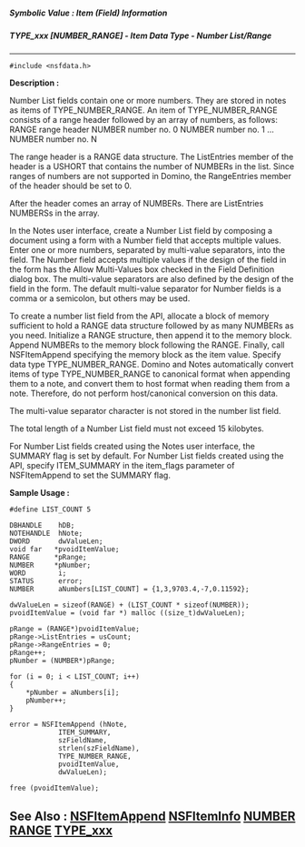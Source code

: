 ##### Symbolic Value : Item (Field) Information
##### TYPE_xxx [NUMBER_RANGE] - Item Data Type - Number List/Range
---
```
#include <nsfdata.h>
```
**Description :**

Number List fields contain one or more numbers. They are stored in notes as 
items of TYPE_NUMBER_RANGE.  An item of TYPE_NUMBER_RANGE consists of a range 
header followed by an array of numbers, as follows:
RANGE         range header
NUMBER        number no. 0
NUMBER        number no. 1
...
NUMBER        number no. N


The range header is a RANGE data structure. The ListEntries member of the 
header is a USHORT that contains the number of NUMBERs in the list. Since 
ranges of numbers are not supported in Domino, the RangeEntries member of the 
header should be set to 0. 

After the header comes an array of NUMBERs. There are ListEntries NUMBERSs in 
the array.

In the Notes user interface, create a Number List field by composing a document 
using a form with a Number field that accepts multiple values. Enter one or 
more numbers, separated by multi-value separators, into the field. The Number 
field accepts multiple values if the design of the field in the form has the 
Allow Multi-Values box checked in the Field Definition dialog box. The 
multi-value separators are also defined by the design of the field in the form. 
The default multi-value separator for Number fields is a comma or a semicolon, 
but others may be used. 

To create a number list field from the API, allocate a block of memory 
sufficient to hold a RANGE data structure followed by as many NUMBERs as you 
need. Initialize a RANGE structure, then append it to the memory block. Append 
NUMBERs to the memory block following the RANGE. Finally, call NSFItemAppend 
specifying the memory block as the item value. Specify data type 
TYPE_NUMBER_RANGE. Domino and Notes automatically convert  items of type 
TYPE_NUMBER_RANGE to canonical format when appending them to a note, and 
convert them to host format when reading them from a note. Therefore, do not 
perform host/canonical conversion on this data.

The multi-value separator character is not stored in the number list field. 

The total length of a Number List field must not exceed 15 kilobytes. 

For Number List fields created using the Notes user interface, the SUMMARY flag 
is set by default. For Number List fields created using the API, specify 
ITEM_SUMMARY in the item_flags parameter of NSFItemAppend to set the SUMMARY 
flag.

**Sample Usage :**
```
#define LIST_COUNT 5

DBHANDLE    hDB;
NOTEHANDLE  hNote;
DWORD       dwValueLen;
void far   *pvoidItemValue;
RANGE      *pRange;
NUMBER     *pNumber;
WORD        i;
STATUS      error;
NUMBER      aNumbers[LIST_COUNT] = {1,3,9703.4,-7,0.11592};

dwValueLen = sizeof(RANGE) + (LIST_COUNT * sizeof(NUMBER));
pvoidItemValue = (void far *) malloc ((size_t)dwValueLen);

pRange = (RANGE*)pvoidItemValue;
pRange->ListEntries = usCount;
pRange->RangeEntries = 0;
pRange++;
pNumber = (NUMBER*)pRange;

for (i = 0; i < LIST_COUNT; i++)
{
    *pNumber = aNumbers[i];
    pNumber++;
}

error = NSFItemAppend (hNote, 
            ITEM_SUMMARY,
            szFieldName, 
            strlen(szFieldName),
            TYPE_NUMBER_RANGE,
            pvoidItemValue, 
            dwValueLen);

free (pvoidItemValue);
```
**See Also :**
[NSFItemAppend](/domino-c-api-docs/reference/Func/NSFItemAppend)
[NSFItemInfo](/domino-c-api-docs/reference/Func/NSFItemInfo)
[NUMBER](/domino-c-api-docs/reference/Data/NUMBER)
[RANGE](/domino-c-api-docs/reference/Data/RANGE)
[TYPE_xxx](/domino-c-api-docs/reference/Symb/TYPE_xxx)
---

